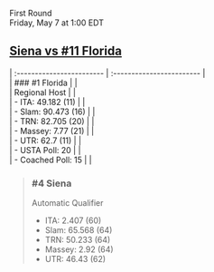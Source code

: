 First Round  
Friday, May 7 at 1:00 EDT
## [Siena vs #11 Florida](https://www.ncaa.com/game/5833667) 

| :------------------------ | :------------------------ |  
| ### #1 Florida            | |  
| Regional Host             | |  
| - ITA: 49.182 (11)        | |  
| - Slam: 90.473 (16)       | |  
| - TRN: 82.705 (20)        | |  
| - Massey: 7.77 (21)       | |  
| - UTR: 62.7 (11)          | |  
| - USTA Poll: 20           | |  
| - Coached Poll: 15        | |  

> ### #4 Siena  
> Automatic Qualifier  
> - ITA: 2.407 (60)  
> - Slam: 65.568 (64)  
> - TRN: 50.233 (64)  
> - Massey: 2.92 (64)  
> - UTR: 46.43 (62)  
